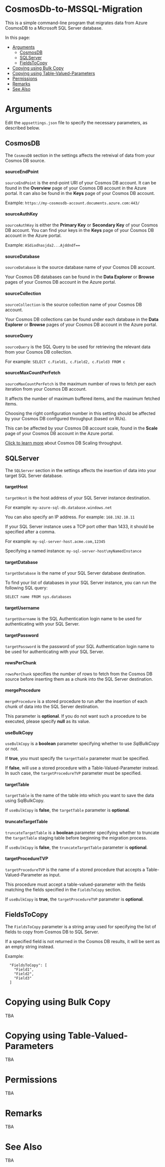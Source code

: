 # CosmosDb-to-MSSQL-Migration

This is a simple command-line program that migrates data from Azure CosmosDB to a Microsoft SQL Server database.

In this page:

- [Arguments](#arguments)
  - [CosmosDB](#cosmosdb)
  - [SQLServer](#sqlserver)
  - [FieldsToCopy](#fieldstocopy)
- [Copying using Bulk Copy](#copying-using-bulk-copy)
- [Copying using Table-Valued-Parameters](#copying-using-table-valued-parameters)
- [Permissions](#permissions)
- [Remarks](#remarks)
- [See Also](#see-also)

# Arguments

Edit the `appsettings.json` file to specify the necessary parameters, as described below.

## CosmosDB

The `CosmosDB` section in the settings affects the retreival of data from your Cosmos DB source.

#### sourceEndPoint

`sourceEndPoint` is the end-point URI of your Cosmos DB account.
It can be found in the **Overview** page of your Cosmos DB account in the Azure portal.
It can also be found in the **Keys** page of your Cosmos DB account.

Example: `https://my-cosmosdb-account.documents.azure.com:443/`

#### sourceAuthKey

`sourceAuthKey` is either the **Primary Key** or **Secondary Key** of your Cosmos DB account.
You can find your keys in the **Keys** page of your Cosmos DB account in the Azure portal.

Example: `ASdiodhasjda2...Ajddndf==`

#### sourceDatabase

`sourceDatabase` is the source database name of your Cosmos DB account.

Your Cosmos DB databases can be found in the **Data Explorer** or **Browse** pages of your Cosmos DB account in the Azure portal.

#### sourceCollection

`sourceCollection` is the source collection name of your Cosmos DB account.

Your Cosmos DB collections can be found under each database in the **Data Explorer** or **Browse** pages of your Cosmos DB account in the Azure portal.

#### sourceQuery

`sourceQuery` is the SQL Query to be used for retrieving the relevant data from your Cosmos DB collection.

For example: `SELECT c.Field1, c.Field2, c.Field3 FROM c`

#### sourceMaxCountPerFetch

`sourceMaxCountPerFetch` is the maximum number of rows to fetch per each iteration from your Cosmos DB account.

It affects the number of maximum buffered items, and the maximum fetched items.

Choosing the right configuration number in this setting should be affected by your Cosmos DB configured throughput (based on RUs).

This can be affected by your Cosmos DB account scale, found in the **Scale** page of your Cosmos DB account in the Azure portal.

[Click to learn more](https://docs.microsoft.com/en-us/azure/cosmos-db/scaling-throughput) about Cosmos DB Scaling throughput.

## SQLServer

The `SQLServer` section in the settings affects the insertion of data into your target SQL Server database.

#### targetHost

`targetHost` is the host address of your SQL Server instance destination.

For example: `my-azure-sql-db.database.windows.net`

You can also specify an IP address. For example: `168.192.10.11`

If your SQL Server instance uses a TCP port other than 1433, it should be specified after a comma.

For example: `my-sql-server-host.acme.com,12345`

Specifying a named instance: `my-sql-server-host\myNamedInstance`

#### targetDatabase

`targetDatabase` is the name of your SQL Server database destination.

To find your list of databases in your SQL Server instance, you can run the following SQL query:

`SELECT name FROM sys.databases`

#### targetUsername

`targetUsername` is the SQL Authentication login name to be used for authenticating with your SQL Server.

#### targetPassword

`targetPassword` is the password of your SQL Authentication login name to be used for authenticating with your SQL Server.

#### rowsPerChunk

`rowsPerChunk` specifies the number of rows to fetch from the Cosmos DB source before inserting them as a chunk into the SQL Server destination.

#### mergeProcedure

`mergeProcedure` is a stored procedure to run after the insertion of each chunk of data into the SQL Server destination.

This parameter is **optional**. If you do not want such a procedure to be executed, please specify **null** as its value.

#### useBulkCopy

`useBulkCopy` is a **boolean** parameter specifying whether to use *SqlBulkCopy* or not.

If **true**, you must specify the `targetTable` parameter must be specified.

If **false**, will use a stored procedure with a Table-Valued-Parameter instead.
In such case, the `targetProcedureTVP` parameter must be specified.

#### targetTable

`targetTable` is the name of the table into which you want to save the data using SqlBulkCopy.

If `useBulkCopy` is **false**, the `targetTable` parameter is **optional**.

#### truncateTargetTable

`truncateTargetTable` is a **boolean** parameter specifying whether to truncate the `targetTable` staging table before beginning the migration process.

If `useBulkCopy` is **false**, the `truncateTargetTable` parameter is **optional**.

#### targetProcedureTVP

`targetProcedureTVP` is the name of a stored procedure that accepts a Table-Valued-Parameter as input.

This procedure must accept a table-valued-parameter with the fields matching the fields specified in the `FieldsToCopy` section.

If `useBulkCopy` is **true**, the `targetProcedureTVP` parameter is **optional**.

## FieldsToCopy

The `FieldsToCopy` parameter is a string array used for specifying the list of fields to copy from Cosmos DB to SQL Server.

If a specified field is not returned in the Cosmos DB results, it will be sent as an empty string instead.

Example:

```
  "FieldsToCopy": [
    "Field1",
    "Field2",
    "Field3"
  ]
```

# Copying using Bulk Copy

TBA

# Copying using Table-Valued-Parameters

TBA

# Permissions

TBA

# Remarks

TBA

# See Also

TBA